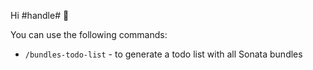 Hi #handle# :wave:

You can use the following commands:

- `/bundles-todo-list` - to generate a todo list with all Sonata bundles

